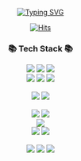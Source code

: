 <center>

  [![Typing SVG](https://readme-typing-svg.herokuapp.com?font=Oleo+Script&color=19B3FFFF&size=40&center=true&vCenter=true&width=404&height=53&lines=Thank+you+for+visiting!;I'm+JooHwan)](https://github.com/joohwan-chung)
  
  [![Hits](https://hits.seeyoufarm.com/api/count/incr/badge.svg?url=https%3A%2F%2Fgithub.com%2Fjoohwan-chung&count_bg=%2330326B&title_bg=%23555555&icon=tapas.svg&icon_color=%23E7E7E7&title=hits&edge_flat=false)](https://github.com/joohwan-chung)


  ### 📚 Tech Stack 📚

  <img src="https://img.shields.io/badge/HTML5-E34F26?style=flat-square&logo=HTML5&logoColor=white" />
  <img src="https://img.shields.io/badge/CSS3-1572B6?style=flat-square&logo=CSS3&logoColor=white" />
  <img src="https://img.shields.io/badge/JavaScript-F7DF1E?style=flat-square&logo=JavaScript&logoColor=white" />
  <br />

  <img src="https://img.shields.io/badge/Vue.js-4FC08D?style=flat-square&logo=Vue.js&logoColor=white" />
  <img src="https://img.shields.io/badge/React-61DAFB?style=flat-square&logo=React&logoColor=white" />
  <img src="https://img.shields.io/badge/React Native-0088CC?style=flat-square&logo=React&logoColor=white" />
  <br />
  <br />

  <img src="https://img.shields.io/badge/PHP5-777BB4?style=flat-square&logo=PHP&logoColor=white" />
  <img src="https://img.shields.io/badge/PHP7-777BB4?style=flat-square&logo=PHP&logoColor=white" />
  <br />
  <br />

  <img src="https://img.shields.io/badge/Amazon EC2-232F3E?style=flat-square&logo=Amazon EC2&logoColor=white" />
  <img src="https://img.shields.io/badge/Amazon Route53-232F3E?style=flat-square&logo=Amazon AWS&logoColor=white" />
  <br />
  <img src="https://img.shields.io/badge/Amazon CloudFront-232F3E?style=flat-square&logo=Amazon AWS&logoColor=white" />
  <br />
  <img src="https://img.shields.io/badge/Amazon Lambda-232F3E?style=flat-square&logo=Amazon AWS&logoColor=white" />
  <img src="https://img.shields.io/badge/Amazon S3-232F3E?style=flat-square&logo=Amazon S3&logoColor=white" />
  <br />
  <br />

  <img src="https://img.shields.io/badge/MySQL-4479A1?style=flat-square&logo=MySQL&logoColor=white" />
  <img src="https://img.shields.io/badge/MsSQL-CC2927?style=flat-square&logo=Microsoft SQL Server&logoColor=white" />
  <img src="https://img.shields.io/badge/MongoDB-47A248?style=flat-square&logo=MongoDB&logoColor=white" />

</center>
